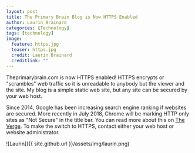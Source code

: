 ```yaml
---
layout: post
title: The Primary Brain Blog is Now HTTPS Enabled
author: Laurin Brainard
categories: [Technology]
tags: [technology]
image:
  feature: https.jpg
  teaser: https.jpg
  credit: Laurin Brainard
  creditlink: ""
---
```

Theprimarybrain.com is now HTTPS enabled!  HTTPS encrypts or "scrambles" web traffic so it is unreadable to anybody but the viewer and the site. My blog is a simple static web site, but any site can be secured by your web host.

Since 2014, Google has been increasing search engine ranking if websites are secured.  More recently in July 2018, Chrome will be marking HTTP only sites as "Not Secure" in the title bar.  You can read more about this on [The Verge](https://www.theverge.com/2018/2/8/16991254/chrome-not-secure-marked-http-encryption-ssl). To make the switch to HTTPS, contact either your web host or website administrator. 

![Laurin]({{ site.github.url }}/assets/img/laurin.png)